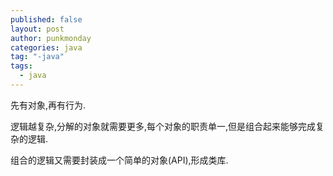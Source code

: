 ```yaml
---
published: false
layout: post
author: punkmonday
categories: java
tag: "-java"
tags: 
  - java
---
```




先有对象,再有行为.

逻辑越复杂,分解的对象就需要更多,每个对象的职责单一,但是组合起来能够完成复杂的逻辑.

组合的逻辑又需要封装成一个简单的对象(API),形成类库.
